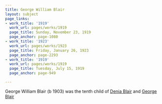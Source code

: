 ```yaml
---
title: George William Blair
layout: subject
page_links:
- work_title: '1919'
  work_url: pages/works/1919
  page_title: Sunday, November 23, 1919
  page_anchor: page-1080
- work_title: '1923'
  work_url: pages/works/1923
  page_title: Friday, January 26, 1923
  page_anchor: page-2293
- work_title: '1919'
  work_url: pages/works/1919
  page_title: Tuesday, July 15, 1919
  page_anchor: page-949

---
```

<p>George William Blair (b 1903) was the tenth child of <a href='../subjects/129' title='Denia Blair'>Denia Blair</a> and <a href='../subjects/101' title='George Blair'>George Blair</a></p>